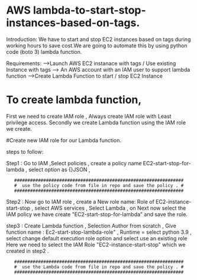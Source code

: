 # AWS lambda-to-start-stop-instances-based-on-tags.

Introduction: We have to start and stop EC2 instances based on tags during working hours to save cost.We are going to automate this by using python code (boto 3) lambda function.

Requirements: 
-->Launch AWS EC2 instanace with tags / Use existing Instance with tags
--> An AWS account with an IAM user to support lambda function
-->Create Lambda Function to start / stop EC2 Instance

# To create lambda function, 
First we need to create IAM role , Always create IAM role with Least privilege access.
Secondly we create Lambda function using the IAM role we create.

#Create new IAM role for our Lambda function.

steps to follow:

Step1 : Go to IAM ,Select policies , create a policy name EC2-start-stop-for-lambda , select option as {}JSON ,

       ################################################################
       #  use the policy code from file in repo and save the policy . #
       ################################################################
       
Step2 : Now go to IAM role  , create a New role name: Role of EC2-instance-start-stop , select AWS services , Select Lambda , on Next now select the IAM policy we have create "EC2-start-stop-for-lambda" and save the role.

step3 : Create Lambda function , Selection Author from scratch , Give function name : Ec2-start-stop-lambda-role" , Runtime = select python 3.9 , select change default execution role option and select use an existing role Here we need to select the IAM Role "EC2-instance-start-stop" which we created in step2 .

       ################################################################
       #  use the Lambda code from file in repo and save the policy . #
       ################################################################











